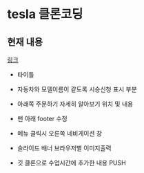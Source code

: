 # tesla 클론코딩


## 현재 내용
[링크](https://jbkim08.github.io/tesla/)

+ 타이틀
+ 자동차와 모델이름이 같도록 시승신청 표시 부분
+ 아래쪽 주문하기 자세히 알아보기 위치 및 내용
+ 맨 아래 footer 수정
+ 메뉴 클릭시 오른쪽 네비게이션 창  
+ 슬라이드 배너 브라우저별 이미지출력



+ 깃 클론으로 수업시간에 추가한 내용 PUSH